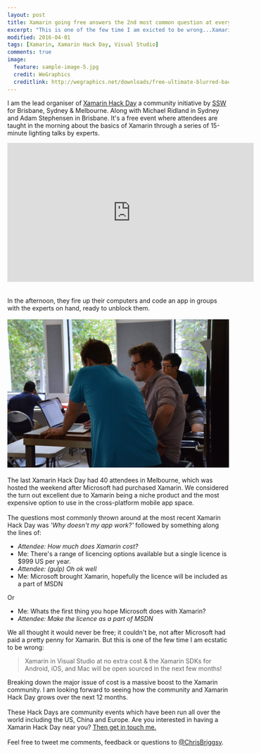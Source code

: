 ```yaml
---
layout: post
title: Xamarin going free answers the 2nd most common question at every Xamarin Hack Day
excerpt: "This is one of the few time I am exicted to be wrong...Xamarin in Visual Studio at no extra cost."
modified: 2016-04-01
tags: [Xamarin, Xamarin Hack Day, Visual Studio]
comments: true
image:
  feature: sample-image-5.jpg
  credit: WeGraphics
  creditlink: http://wegraphics.net/downloads/free-ultimate-blurred-background-pack/
---
```


I am the lead organiser of [Xamarin Hack Day](http://xamarinhackday.com/) a community initiative by [SSW](https://www.ssw.com.au/) for Brisbane, Sydney & Melbourne. Along with Michael Ridland in Sydney and Adam Stephensen in Brisbane. It's a free event where attendees are taught in the morning about the basics of Xamarin through a series of 15-minute lighting talks by experts.  

<iframe width="560" height="315" src="https://www.youtube.com/embed/S6iUXptxhGs" frameborder="0" allowfullscreen></iframe>
  
<br>In the afternoon, they fire up their computers and code an app in groups with the experts on hand, ready to unblock them.<br><br>![With the experts on hand, ready to unblock them.](/images/ExpertsOnHand.jpg)<br><br>The last Xamarin Hack Day had 40 attendees in Melbourne, which was hosted the weekend after Microsoft had purchased Xamarin. We considered the turn out excellent due to Xamarin being a niche product and the most expensive option to use in the cross-platform mobile app space.<br><br>The questions most commonly thrown around at the most recent Xamarin Hack Day was _'Why doesn't my app work?'_  followed by something along the lines of: 

* _Attendee: How much does Xamarin cost?_
* Me: There's a range of licencing options available but a single licence is $999 US per year.
* _Attendee: (gulp) Oh ok well_ 
* Me: Microsoft brought Xamarin, hopefully the licence will be included as a part of MSDN

Or 

* Me:  Whats the first thing you hope Microsoft does with Xamarin?
* _Attendee: Make the licence as a part of MSDN_

We all thought it would never be free; it couldn't be, not after Microsoft had paid a pretty penny for Xamarin. But this is one of the few time I am ecstatic to be wrong:

> Xamarin in Visual Studio at no extra cost & the Xamarin SDKs for Android, iOS, and Mac will be open sourced in the next few months!

Breaking down the major issue of cost is a massive boost to the Xamarin community. I am looking forward to seeing how the community and Xamarin Hack Day grows over the next 12 months.<br><br>These Hack Days are community events which have been run all over the world including the US, China and Europe. Are you interested in having a Xamarin Hack Day near you? [Then get in touch me.](<http://xamarinhackday.com/xamarin-hack-day-near-you/>)<br><br>Feel free to tweet me comments, feedback or questions to [@ChrisBriggsy](https://twitter.com/ChrisBriggsy).  

